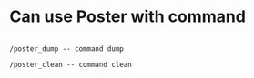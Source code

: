 # Can use Poster with command

```/poster_add -- command add
```
```
/poster_dump -- command dump
```
```
/poster_clean -- command clean                              
```
